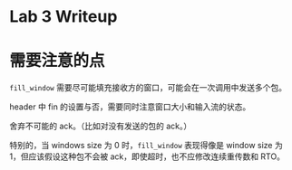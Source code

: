 Lab 3 Writeup
=============

# 需要注意的点

`fill_window` 需要尽可能填充接收方的窗口，可能会在一次调用中发送多个包。

header 中 fin 的设置与否，需要同时注意窗口大小和输入流的状态。

舍弃不可能的 ack。（比如对没有发送的包的 ack。）

特别的，当 windows size 为 0 时，`fill_window` 表现得像是 window size 为 1，但应该假设这种包不会被 ack，即使超时，也不应修改连续重传数和 RTO。